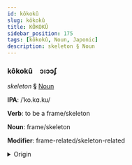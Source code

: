 ```yaml
---
id: kôkokû
slug: kôkokû
title: KÔKOKÛ
sidebar_position: 175
tags: [kôkokû, Noun, Japonic]
description: skeleton § Noun
---
```


### kôkokû&emsp;<span kind="abugida">ɔıɔɔʄ</span>

*skeleton* **§** [Noun](../../tags/Noun)

**IPA**: /ˈko.kɑ.ku/

**Verb**: to be a frame/skeleton

**Noun**: frame/skeleton

**Modifier**: frame-related/skeleton-related

<details>
    <summary>Origin</summary>
    Japanese こっかく kokkaku [ko̞k̚ka̠kɯ̟ᵝ]<br/>
    <em>Japonic Language Family</em>
</details>